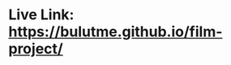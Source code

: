 # Live Link: https://bulutme.github.io/film-project/
#
#
#

<div class="LI-profile-badge"  data-version="v1" data-size="medium" data-locale="tr_TR" data-type="vertical" data-theme="light" data-vanity
